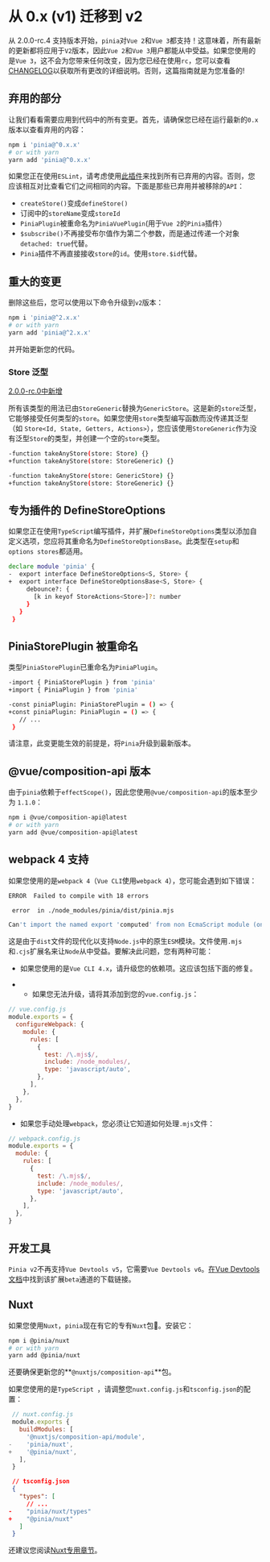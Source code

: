 # 从 0.x (v1) 迁移到 v2

从 2.0.0-rc.4 支持版本开始，`pinia`对`Vue 2`和`Vue 3`都支持！这意味着，所有最新的更新都将应用于`V2`版本，因此`Vue 2`和`Vue 3`用户都能从中受益。如果您使用的是`Vue 3`，这不会为您带来任何改变，因为您已经在使用`rc`，您可以查看[CHANGELOG](https://github.com/vuejs/pinia/blob/v2/packages/pinia/CHANGELOG.md)以获取所有更改的详细说明。否则，这篇指南就是为您准备的!



## 弃用的部分

让我们看看需要应用到代码中的所有变更。首先，请确保您已经在运行最新的`0.x`版本以查看弃用的内容：

```sh
npm i 'pinia@^0.x.x'
# or with yarn
yarn add 'pinia@^0.x.x'
```

如果您正在使用`ESLint`，请考虑使用[此插件](https://github.com/gund/eslint-plugin-deprecation)来找到所有已弃用的内容。否则，您应该相互对比查看它们之间相同的内容。下面是那些已弃用并被移除的`API`：

- `createStore()`变成`defineStore()`
- 订阅中的`storeName`变成`storeId`
- `PiniaPlugin`被重命名为`PiniaVuePlugin`(用于`Vue 2`的`Pinia`插件）
- `$subscribe()`不再接受布尔值作为第二个参数，而是通过传递一个对象`detached: true`代替。
- `Pinia`插件不再直接接收`store`的`id`。使用`store.$id`代替。



## 重大的变更

删除这些后，您可以使用以下命令升级到`v2`版本：

```sh
npm i 'pinia@^2.x.x'
# or with yarn
yarn add 'pinia@^2.x.x'
```

并开始更新您的代码。

### Store 泛型

[2.0.0-rc.0中新增](https://github.com/vuejs/pinia/blob/v2/packages/pinia/CHANGELOG.md#200-rc0-2021-07-28)

所有该类型的用法已由`StoreGeneric`替换为`GenericStore`。这是新的`store`泛型，它能够接受任何类型的`store`。如果您使用`store`类型编写函数而没传递其泛型（如 `Store<Id, State, Getters, Actions>`），您应该使用`StoreGeneric`作为没有泛型`Store`的类型，并创建一个空的`store`类型。

```sh
-function takeAnyStore(store: Store) {}
+function takeAnyStore(store: StoreGeneric) {}

-function takeAnyStore(store: GenericStore) {}
+function takeAnyStore(store: StoreGeneric) {}
```



## 专为插件的  DefineStoreOptions

如果您正在使用`TypeScript`编写插件，并扩展`DefineStoreOptions`类型以添加自定义选项，您应将其重命名为`DefineStoreOptionsBase`。此类型在`setup`和`options stores`都适用。

```sh
declare module 'pinia' {
-  export interface DefineStoreOptions<S, Store> {
+  export interface DefineStoreOptionsBase<S, Store> {
     debounce?: {
       [k in keyof StoreActions<Store>]?: number
     }
   }
 }
```



## PiniaStorePlugin  被重命名

类型`PiniaStorePlugin`已重命名为`PiniaPlugin`。

```sh
-import { PiniaStorePlugin } from 'pinia'
+import { PiniaPlugin } from 'pinia'

-const piniaPlugin: PiniaStorePlugin = () => {
+const piniaPlugin: PiniaPlugin = () => {
   // ...
 }
```

请注意，此变更能生效的前提是，将`Pinia`升级到最新版本。



## @vue/composition-api 版本

由于`pinia`依赖于`effectScope()`，因此您使用`@vue/composition-api`的版本至少为 `1.1.0`：

```sh
npm i @vue/composition-api@latest
# or with yarn
yarn add @vue/composition-api@latest
```



## webpack 4 支持

如果您使用的是`webpack 4`（`Vue CLI`使用`webpack 4`），您可能会遇到如下错误：

```sh
ERROR  Failed to compile with 18 errors

 error  in ./node_modules/pinia/dist/pinia.mjs

Can't import the named export 'computed' from non EcmaScript module (only default export is available)
```

这是由于`dist`文件的现代化以支持`Node.js`中的原生`ESM`模块。文件使用`.mjs`和`.cjs`扩展名来让`Node`从中受益。要解决此问题，您有两种可能：

- 如果您使用的是`Vue CLI 4.x`，请升级您的依赖项。这应该包括下面的修复。

- - 如果您无法升级，请将其添加到您的`vue.config.js`：

```js
// vue.config.js
module.exports = {
  configureWebpack: {
    module: {
      rules: [
        {
          test: /\.mjs$/,
          include: /node_modules/,
          type: 'javascript/auto',
        },
      ],
    },
  },
}
```

- 如果您手动处理`webpack`，您必须让它知道如何处理`.mjs`文件：

```js
// webpack.config.js
module.exports = {
  module: {
    rules: [
      {
        test: /\.mjs$/,
        include: /node_modules/,
        type: 'javascript/auto',
      },
    ],
  },
}
```



## 开发工具

`Pinia v2`不再支持`Vue Devtools v5`，它需要`Vue Devtools v6`。[在Vue Devtools 文档](https://devtools.vuejs.org/guide/installation.html#chrome)中找到该扩展`beta`通道的下载链接。



## Nuxt

如果您使用`Nuxt`，`pinia`现在有它的专有`Nuxt`包🎉。安装它：

```sh
npm i @pinia/nuxt
# or with yarn
yarn add @pinia/nuxt
```

还要确保更新您的**`@nuxtjs/composition-api`**包。

如果您使用的是`TypeScript `，请调整您`nuxt.config.js`和`tsconfig.json`的配置：

```js
 // nuxt.config.js
 module.exports {
   buildModules: [
     '@nuxtjs/composition-api/module',
-    'pinia/nuxt',
+    '@pinia/nuxt',
   ],
 }
```

```json
 // tsconfig.json
 {
   "types": [
     // ...
-    "pinia/nuxt/types"
+    "@pinia/nuxt"
   ]
 }
```

还建议您阅读[Nuxt专用章节](https://baimingxuan.net/pinia-doc-cn/ssr/nuxt.html)。

